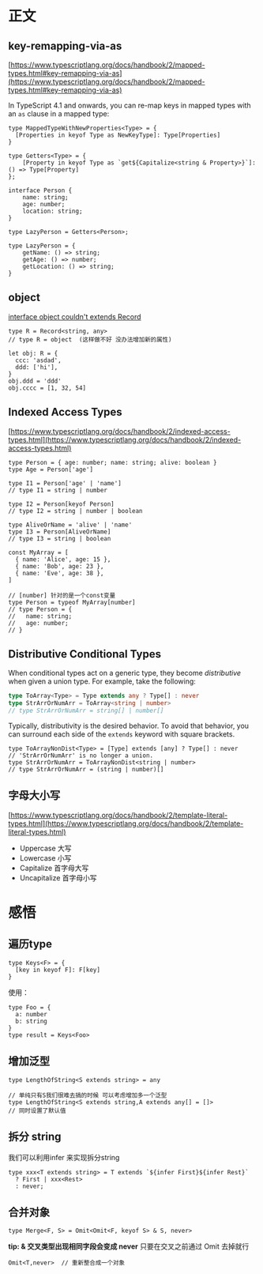 # 正文

## key-remapping-via-as

[https://www.typescriptlang.org/docs/handbook/2/mapped-types.html#key-remapping-via-as](https://www.typescriptlang.org/docs/handbook/2/mapped-types.html#key-remapping-via-as)

In TypeScript 4.1 and onwards, you can re-map keys in mapped types with an `as` clause in a mapped type:

```tsx
type MappedTypeWithNewProperties<Type> = {
  [Properties in keyof Type as NewKeyType]: Type[Properties]
}
```

```
type Getters<Type> = {
    [Property in keyof Type as `get${Capitalize<string & Property>}`]: () => Type[Property]
};

interface Person {
    name: string;
    age: number;
    location: string;
}

type LazyPerson = Getters<Person>;

type LazyPerson = {
    getName: () => string;
    getAge: () => number;
    getLocation: () => string;
}
```

## object

[interface object couldn't extends Record](https://stackoverflow.com/questions/64621451/interface-object-couldnt-extends-recordstring-unknown)

```tsx
type R = Record<string, any>
// type R = object  (这样做不好 没办法增加新的属性)

let obj: R = {
  ccc: 'asdad',
  ddd: ['hi'],
}
obj.ddd = 'ddd'
obj.cccc = [1, 32, 54]
```

## Indexed Access Types

[https://www.typescriptlang.org/docs/handbook/2/indexed-access-types.html](https://www.typescriptlang.org/docs/handbook/2/indexed-access-types.html)

```tsx
type Person = { age: number; name: string; alive: boolean }
type Age = Person['age']
```

```tsx
type I1 = Person['age' | 'name']
// type I1 = string | number

type I2 = Person[keyof Person]
// type I2 = string | number | boolean

type AliveOrName = 'alive' | 'name'
type I3 = Person[AliveOrName]
// type I3 = string | boolean
```

```tsx
const MyArray = [
  { name: 'Alice', age: 15 },
  { name: 'Bob', age: 23 },
  { name: 'Eve', age: 38 },
]

// [number] 针对的是一个const变量
type Person = typeof MyArray[number]
// type Person = {
//   name: string;
//   age: number;
// }
```

## Distributive Conditional Types

When conditional types act on a generic type, they become _distributive_ when given a union type. For example, take the following:

```ts
type ToArray<Type> = Type extends any ? Type[] : never
type StrArrOrNumArr = ToArray<string | number>
// type StrArrOrNumArr = string[] | number[]
```

Typically, distributivity is the desired behavior. To avoid that behavior, you can surround each side of the `extends` keyword with square brackets.

```tsx
type ToArrayNonDist<Type> = [Type] extends [any] ? Type[] : never
// 'StrArrOrNumArr' is no longer a union.
type StrArrOrNumArr = ToArrayNonDist<string | number>
// type StrArrOrNumArr = (string | number)[]
```



## 字母大小写

[https://www.typescriptlang.org/docs/handbook/2/template-literal-types.html](https://www.typescriptlang.org/docs/handbook/2/template-literal-types.html)

* Uppercase 大写
* Lowercase 小写
* Capitalize 首字母大写
* Uncapitalize 首字母小写



# 感悟



## 遍历type

```tsx
type Keys<F> = {
  [key in keyof F]: F[key]
}
```

使用：

```tsx
type Foo = {
  a: number
  b: string
}
type result = Keys<Foo>
```









## 增加泛型

```tsx
type LengthOfString<S extends string> = any

// 单纯只有S我们很难去搞的时候 可以考虑增加多一个泛型
type LengthOfString<S extends string,A extends any[] = []>   
// 同时设置了默认值  
```





## 拆分 string

我们可以利用infer 来实现拆分string

```tsx
type xxx<T extends string> = T extends `${infer First}${infer Rest}`
  ? First | xxx<Rest>
  : never;
```



## 合并对象

```tsx
type Merge<F, S> = Omit<Omit<F, keyof S> & S, never>
```

**tip:  & 交叉类型出现相同字段会变成 never** 只要在交叉之前通过 Omit 去掉就行

```tsx
Omit<T,never>  // 重新整合成一个对象  
```



